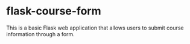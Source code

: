 # flask-course-form
This is a basic Flask web application that allows users to submit course information through a form. 
